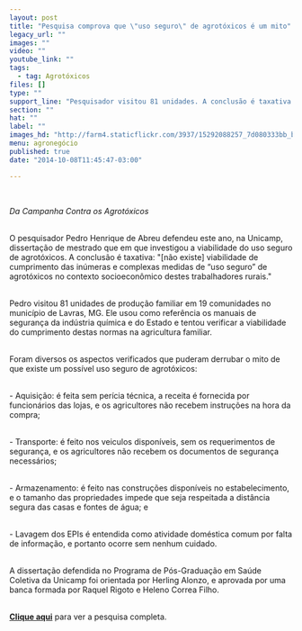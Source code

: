 ```yaml
---
layout: post
title: "Pesquisa comprova que \"uso seguro\" de agrotóxicos é um mito"
legacy_url: ""
images: ""
video: ""
youtube_link: ""
tags:
  - tag: Agrotóxicos
files: []
type: ""
support_line: "Pesquisador visitou 81 unidades. A conclusão é taxativa: não existe viabilidade de cumprimento das inúmeras e complexas medidas do “uso seguro”."
section: ""
hat: ""
label: ""
images_hd: "http://farm4.staticflickr.com/3937/15292088257_7d080333bb_b.jpg"
menu: agronegócio
published: true
date: "2014-10-08T11:45:47-03:00"

---
```

<p>&nbsp;</p>

<p><em>Da Campanha Contra os Agrot&oacute;xicos</em></p>

<p><br />
O pesquisador Pedro Henrique de Abreu defendeu este ano, na Unicamp, disserta&ccedil;&atilde;o de mestrado que em que investigou a viabilidade do uso seguro de agrot&oacute;xicos. A conclus&atilde;o &eacute; taxativa: &quot;[n&atilde;o existe] viabilidade de cumprimento das in&uacute;meras e complexas medidas de &ldquo;uso seguro&rdquo; de agrot&oacute;xicos no contexto socioecon&ocirc;mico destes trabalhadores rurais.&quot;</p>

<p><br />
Pedro visitou 81 unidades de produ&ccedil;&atilde;o familiar em 19 comunidades no munic&iacute;pio de Lavras, MG. Ele usou como refer&ecirc;ncia os manuais de seguran&ccedil;a da ind&uacute;stria qu&iacute;mica e do Estado e tentou verificar a viabilidade do cumprimento destas normas na agricultura familiar.</p>

<p><br />
Foram diversos os aspectos verificados que puderam derrubar o mito de que existe um poss&iacute;vel uso seguro de agrot&oacute;xicos:</p>

<p><br />
- Aquisi&ccedil;&atilde;o: &eacute; feita sem per&iacute;cia t&eacute;cnica, a receita &eacute; fornecida por funcion&aacute;rios das lojas, e os agricultores n&atilde;o recebem instru&ccedil;&otilde;es na hora da compra;</p>

<p><br />
- Transporte: &eacute; feito nos veiculos dispon&iacute;veis, sem os requerimentos de seguran&ccedil;a, e os agricultores n&atilde;o recebem os documentos de seguran&ccedil;a necess&aacute;rios;</p>

<p><br />
- Armazenamento: &eacute; feito nas constru&ccedil;&otilde;es dispon&iacute;veis no estabelecimento, e o tamanho das propriedades impede que seja respeitada a dist&acirc;ncia segura das casas e fontes de &aacute;gua; e</p>

<p><br />
- Lavagem dos EPIs &eacute; entendida como atividade dom&eacute;stica comum por falta de informa&ccedil;&atilde;o, e portanto ocorre sem nenhum cuidado.</p>

<p><br />
A disserta&ccedil;&atilde;o defendida no Programa de P&oacute;s-Gradua&ccedil;&atilde;o em Sa&uacute;de Coletiva da Unicamp foi orientada por Herling Alonzo, e aprovada por uma banca formada por Raquel Rigoto e Heleno Correa Filho.</p>

<p><br />
<a href="http://file///C:/Documents%20and%20Settings/assessoria/Meus%20documentos/Downloads/Dissertao%20Final%20Pedro%20Henrique%20Barbosa%20de%20Abreu%20-%20Sa%C3%BAde%20Coletiva.pdf" target="_blank"><strong>Clique aqui</strong></a>&nbsp;para ver a pesquisa completa.</p>
